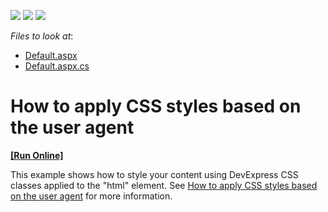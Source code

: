 <!-- default badges list -->
![](https://img.shields.io/endpoint?url=https://codecentral.devexpress.com/api/v1/VersionRange/128566069/14.2.3%2B)
[![](https://img.shields.io/badge/Open_in_DevExpress_Support_Center-FF7200?style=flat-square&logo=DevExpress&logoColor=white)](https://supportcenter.devexpress.com/ticket/details/T224687)
[![](https://img.shields.io/badge/📖_How_to_use_DevExpress_Examples-e9f6fc?style=flat-square)](https://docs.devexpress.com/GeneralInformation/403183)
<!-- default badges end -->
<!-- default file list -->
*Files to look at*:

* [Default.aspx](./CS/Default.aspx)
* [Default.aspx.cs](./CS/Default.aspx.cs)
<!-- default file list end -->
# How to apply CSS styles based on the user agent
<!-- run online -->
**[[Run Online]](https://codecentral.devexpress.com/t224687/)**
<!-- run online end -->


<p>This example shows how to style your content using DevExpress CSS classes applied to the "html" element. See <a href="https://www.devexpress.com/Support/Center/p/T223234">How to apply CSS styles based on the user agent</a> for more information.</p>

<br/>


